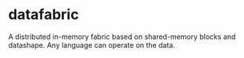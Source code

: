 # datafabric
A distributed in-memory fabric based on shared-memory blocks and datashape.  Any language can operate on the data.
